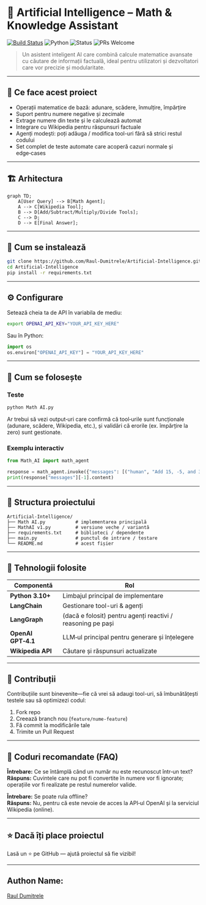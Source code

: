 # 🧮 Artificial Intelligence – Math & Knowledge Assistant

[![Build Status](https://img.shields.io/github/actions/workflow/status/Raul-Dumitrele/Artificial-Intelligence/ci.yml?branch=main)](https://github.com/Raul-Dumitrele/Artificial-Intelligence/actions)
![Python](https://img.shields.io/badge/python-3.10%2B-brightgreen.svg)
![Status](https://img.shields.io/badge/status-active-success)
![PRs Welcome](https://img.shields.io/badge/PRs-welcome-orange.svg)

> Un asistent inteligent AI care combină calcule matematice avansate cu căutare de informații factuală, ideal pentru utilizatori și dezvoltatori care vor precizie și modularitate.

---

## 🚀 Ce face acest proiect

- Operații matematice de bază: adunare, scădere, înmulțire, împărțire  
- Suport pentru numere negative și zecimale  
- Extrage numere din texte și le calculează automat  
- Integrare cu Wikipedia pentru răspunsuri factuale  
- Agenți modeşti: poți adăuga / modifica tool-uri fără să strici restul codului  
- Set complet de teste automate care acoperă cazuri normale și edge‑cases  

---

## 🏗️ Arhitectura

```mermaid
graph TD;
    A[User Query] --> B[Math Agent];
    A --> C[Wikipedia Tool];
    B --> D[Add/Subtract/Multiply/Divide Tools];
    C --> D;
    D --> E[Final Answer];
```

---

## 🔧 Cum se instalează

```bash
git clone https://github.com/Raul-Dumitrele/Artificial-Intelligence.git
cd Artificial-Intelligence
pip install -r requirements.txt
```

---

## ⚙️ Configurare

Setează cheia ta de API în variabila de mediu:

```bash
export OPENAI_API_KEY="YOUR_API_KEY_HERE"
```

Sau în Python:

```python
import os
os.environ["OPENAI_API_KEY"] = "YOUR_API_KEY_HERE"
```

---

## 🧪 Cum se folosește

### Teste

```bash
python Math AI.py
```

Ar trebui să vezi output‑uri care confirmă că tool‑urile sunt funcționale (adunare, scădere, Wikipedia, etc.), și validări că erorile (ex. împărțire la zero) sunt gestionate.

### Exemplu interactiv

```python
from Math_AI import math_agent

response = math_agent.invoke({"messages": [("human", "Add 15, -5, and 3.2")]})
print(response["messages"][-1].content)
```

---

## 📂 Structura proiectului

```
Artificial-Intelligence/
├── Math AI.py           # implementarea principală
├── MathAI v1.py         # versiune veche / variantă
├── requirements.txt     # biblioteci / dependențe
├── main.py              # punctul de intrare / testare
└── README.md            # acest fișier
```

---

## 🧠 Tehnologii folosite

| Componentă         | Rol                                                                 |
|--------------------|----------------------------------------------------------------------|
| **Python 3.10+**   | Limbajul principal de implementare                                  |
| **LangChain**      | Gestionare tool-uri & agenți                                         |
| **LangGraph**      | (dacă e folosit) pentru agenți reactivi / reasoning pe pași         |
| **OpenAI GPT‑4.1** | LLM‑ul principal pentru generare și înțelegere                       |
| **Wikipedia API**  | Căutare și răspunsuri actualizate                                   |

---

## 🤝 Contribuții

Contribuțiile sunt binevenite—fie că vrei să adaugi tool-uri, să îmbunătățești testele sau să optimizezi codul:

1. Fork repo  
2. Creează branch nou (`feature/nume-feature`)  
3. Fă commit la modificările tale  
4. Trimite un Pull Request  

---


## 📌 Coduri recomandate (FAQ)

**Întrebare:** Ce se întâmplă când un număr nu este recunoscut într‑un text?  
**Răspuns:** Cuvintele care nu pot fi convertite în numere vor fi ignorate; operațiile vor fi realizate pe restul numerelor valide.

**Întrebare:** Se poate rula offline?  
**Răspuns:** Nu, pentru că este nevoie de acces la API‑ul OpenAI și la serviciul Wikipedia (online).

---

## ⭐ Dacă îți place proiectul

Lasă un ⭐ pe GitHub — ajută proiectul să fie vizibil!

---

## Authon Name:

[Raul Dumitrele](https://github.com/Raul-Dumitrele)
